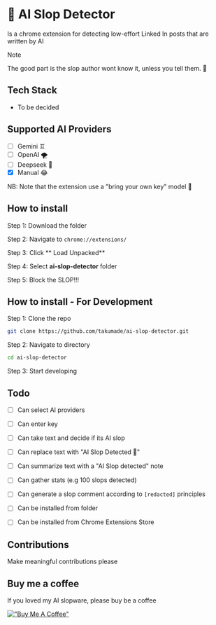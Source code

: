 # 🤖 AI Slop Detector
Is a chrome extension for detecting low-effort Linked In posts that are written by AI

> [!NOTE]
> The good part is the slop author wont know it, unless you tell them. 🤠

## Tech Stack
- To be decided

## Supported AI Providers
- [ ] Gemini ♊
- [ ] OpenAI 🌪️
- [ ] Deepseek 🐋
- [x] Manual 😂

NB: Note that the extension use a "bring your own key" model 🔑

## How to install 

Step 1: Download the folder

Step 2: Navigate to `chrome://extensions/`

Step 3: Click ** Load Unpacked**

Step 4: Select **ai-slop-detector** folder

Step 5: Block the SLOP!!!

## How to install - For Development

Step 1: Clone the repo

```sh
git clone https://github.com/takumade/ai-slop-detector.git
```

Step 2: Navigate to directory

```sh
cd ai-slop-detector
```

Step 3: Start developing


 ## Todo
 - [ ] Can select AI providers
 - [ ] Can enter key
 - [ ] Can take text and decide if its AI slop
 - [ ] Can replace text with "AI Slop Detected 🦿"
 - [ ] Can summarize text with a "AI Slop detected" note
 - [ ] Can gather stats (e.g 100 slops detected)
 - [ ] Can generate a slop comment according to `[redacted]` principles
 - [ ] Can be installed from folder
 - [ ] Can be installed from Chrome Extensions Store


## Contributions
Make meaningful contributions please

## Buy me a coffee
If you loved my AI slopware, please buy be a coffee

[!["Buy Me A Coffee"](https://www.buymeacoffee.com/assets/img/custom_images/orange_img.png)](https://www.buymeacoffee.com/takucoder)
